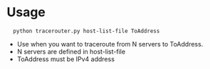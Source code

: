# Usage
```
  python tracerouter.py host-list-file ToAddress
```
- Use when you want to traceroute from N servers to ToAddress.
- N servers are defined in host-list-file
- ToAddress must be IPv4 address
